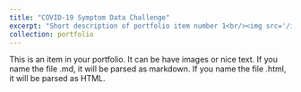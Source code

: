 ```yaml
---
title: "COVID-19 Symptom Data Challenge"
excerpt: "Short description of portfolio item number 1<br/><img src='/images/competitions/competition_3.jpg'>"
collection: portfolio
---
```


This is an item in your portfolio. It can be have images or nice text. If you name the file .md, it will be parsed as markdown. If you name the file .html, it will be parsed as HTML. 

